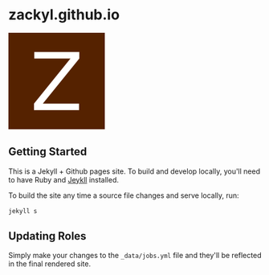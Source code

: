# zackyl.github.io

![Logo](./img/logo.png)

## Getting Started

This is a Jekyll + Github pages site.
To build and develop locally, you'll need to have Ruby and [Jeykll](https://jekyllrb.com/docs/installation/) installed.

To build the site any time a source file changes and serve locally, run:
```sh
jekyll s
```

## Updating Roles

Simply make your changes to the `_data/jobs.yml` file and they'll be reflected in the final rendered site.